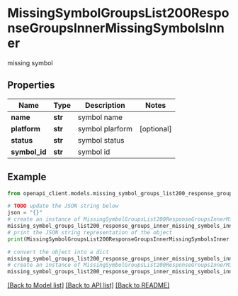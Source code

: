 # MissingSymbolGroupsList200ResponseGroupsInnerMissingSymbolsInner

missing symbol

## Properties

Name | Type | Description | Notes
------------ | ------------- | ------------- | -------------
**name** | **str** | symbol name | 
**platform** | **str** | symbol plarform | [optional] 
**status** | **str** | symbol status | 
**symbol_id** | **str** | symbol id | 

## Example

```python
from openapi_client.models.missing_symbol_groups_list200_response_groups_inner_missing_symbols_inner import MissingSymbolGroupsList200ResponseGroupsInnerMissingSymbolsInner

# TODO update the JSON string below
json = "{}"
# create an instance of MissingSymbolGroupsList200ResponseGroupsInnerMissingSymbolsInner from a JSON string
missing_symbol_groups_list200_response_groups_inner_missing_symbols_inner_instance = MissingSymbolGroupsList200ResponseGroupsInnerMissingSymbolsInner.from_json(json)
# print the JSON string representation of the object
print(MissingSymbolGroupsList200ResponseGroupsInnerMissingSymbolsInner.to_json())

# convert the object into a dict
missing_symbol_groups_list200_response_groups_inner_missing_symbols_inner_dict = missing_symbol_groups_list200_response_groups_inner_missing_symbols_inner_instance.to_dict()
# create an instance of MissingSymbolGroupsList200ResponseGroupsInnerMissingSymbolsInner from a dict
missing_symbol_groups_list200_response_groups_inner_missing_symbols_inner_from_dict = MissingSymbolGroupsList200ResponseGroupsInnerMissingSymbolsInner.from_dict(missing_symbol_groups_list200_response_groups_inner_missing_symbols_inner_dict)
```
[[Back to Model list]](../README.md#documentation-for-models) [[Back to API list]](../README.md#documentation-for-api-endpoints) [[Back to README]](../README.md)


